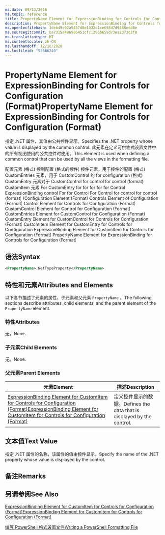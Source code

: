 ```yaml
---
ms.date: 09/13/2016
ms.topic: reference
title: PropertyName Element for ExpressionBinding for Controls for Configuration (Format)
description: PropertyName Element for ExpressionBinding for Controls for Configuration (Format)
ms.openlocfilehash: 1deb49c92a9457d8e1032c1ce698d7d9488edd8e
ms.sourcegitcommit: ba7315a496986451cfc1296b659d73ea2373d3f0
ms.translationtype: MT
ms.contentlocale: zh-CN
ms.lasthandoff: 12/10/2020
ms.locfileid: "92666240"
---
```

# <a name="propertyname-element-for-expressionbinding-for-controls-for-configuration-format"></a><span data-ttu-id="82caa-103">PropertyName Element for ExpressionBinding for Controls for Configuration (Format)</span><span class="sxs-lookup"><span data-stu-id="82caa-103">PropertyName Element for ExpressionBinding for Controls for Configuration (Format)</span></span>

<span data-ttu-id="82caa-104">指定 .NET 属性，其值由公共控件显示。</span><span class="sxs-lookup"><span data-stu-id="82caa-104">Specifies the .NET property whose value is displayed by the common control.</span></span> <span data-ttu-id="82caa-105">此元素在定义可供格式设置文件中的所有视图使用的公共控件时使用。</span><span class="sxs-lookup"><span data-stu-id="82caa-105">This element is used when defining a common control that can be used by all the views in the formatting file.</span></span>

<span data-ttu-id="82caa-106">配置元素 (格式) 控制配置 (格式的控件) 控件元素，用于控件的配置 (格式) CustomEntries 元素，用于 CustomControl 的 for configuration (格式) CustomEntry 元素对于 CustomControl for control for control (format) CustomItem 元素 For CustomEntry for for for for for Control ExpressionBinding control For for Control For Control for control for control (format)  (</span><span class="sxs-lookup"><span data-stu-id="82caa-106">Configuration Element (Format) Controls Element of Configuration (Format) Control Element for Controls for Configuration (Format) CustomControl Element for Control for Configuration (Format) CustomEntries Element for CustomControl for Configuration (Format) CustomEntry Element for CustomControl for Controls for Configuration (Format) CustomItem Element for CustomEntry for Controls for Configuration ExpressionBinding Element for CustomItem for Controls for Configuration (Format) PropertyName Element for ExpressionBinding for Controls for Configuration (Format)</span></span>

## <a name="syntax"></a><span data-ttu-id="82caa-107">语法</span><span class="sxs-lookup"><span data-stu-id="82caa-107">Syntax</span></span>

```xml
<PropertyName>.NetTypeProperty</PropertyName>
```

## <a name="attributes-and-elements"></a><span data-ttu-id="82caa-108">特性和元素</span><span class="sxs-lookup"><span data-stu-id="82caa-108">Attributes and Elements</span></span>

<span data-ttu-id="82caa-109">以下各节描述了元素的属性、子元素和父元素 `PropertyName` 。</span><span class="sxs-lookup"><span data-stu-id="82caa-109">The following sections describe attributes, child elements, and the parent element of the `PropertyName` element.</span></span>

### <a name="attributes"></a><span data-ttu-id="82caa-110">特性</span><span class="sxs-lookup"><span data-stu-id="82caa-110">Attributes</span></span>

<span data-ttu-id="82caa-111">无。</span><span class="sxs-lookup"><span data-stu-id="82caa-111">None.</span></span>

### <a name="child-elements"></a><span data-ttu-id="82caa-112">子元素</span><span class="sxs-lookup"><span data-stu-id="82caa-112">Child Elements</span></span>

<span data-ttu-id="82caa-113">无。</span><span class="sxs-lookup"><span data-stu-id="82caa-113">None.</span></span>

### <a name="parent-elements"></a><span data-ttu-id="82caa-114">父元素</span><span class="sxs-lookup"><span data-stu-id="82caa-114">Parent Elements</span></span>

|<span data-ttu-id="82caa-115">元素</span><span class="sxs-lookup"><span data-stu-id="82caa-115">Element</span></span>|<span data-ttu-id="82caa-116">描述</span><span class="sxs-lookup"><span data-stu-id="82caa-116">Description</span></span>|
|-------------|-----------------|
|[<span data-ttu-id="82caa-117">ExpressionBinding Element for CustomItem for Controls for Configuration (Format)</span><span class="sxs-lookup"><span data-stu-id="82caa-117">ExpressionBinding Element for CustomItem for Controls for Configuration (Format)</span></span>](./expressionbinding-element-for-customitem-for-controls-for-configuration-format.md)|<span data-ttu-id="82caa-118">定义控件显示的数据。</span><span class="sxs-lookup"><span data-stu-id="82caa-118">Defines the data that is displayed by the control.</span></span>|

## <a name="text-value"></a><span data-ttu-id="82caa-119">文本值</span><span class="sxs-lookup"><span data-stu-id="82caa-119">Text Value</span></span>

<span data-ttu-id="82caa-120">指定 .NET 属性的名称，该属性的值由控件显示。</span><span class="sxs-lookup"><span data-stu-id="82caa-120">Specify the name of the .NET property whose value is displayed by the control.</span></span>

## <a name="remarks"></a><span data-ttu-id="82caa-121">备注</span><span class="sxs-lookup"><span data-stu-id="82caa-121">Remarks</span></span>

## <a name="see-also"></a><span data-ttu-id="82caa-122">另请参阅</span><span class="sxs-lookup"><span data-stu-id="82caa-122">See Also</span></span>

[<span data-ttu-id="82caa-123">ExpressionBinding Element for CustomItem for Controls for Configuration (Format)</span><span class="sxs-lookup"><span data-stu-id="82caa-123">ExpressionBinding Element for CustomItem for Controls for Configuration (Format)</span></span>](./expressionbinding-element-for-customitem-for-controls-for-configuration-format.md)

[<span data-ttu-id="82caa-124">编写 PowerShell 格式设置文件</span><span class="sxs-lookup"><span data-stu-id="82caa-124">Writing a PowerShell Formatting File</span></span>](./writing-a-powershell-formatting-file.md)
